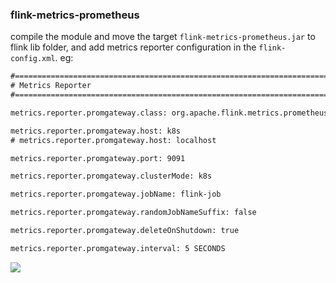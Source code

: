 ### flink-metrics-prometheus

compile the module and move the target `flink-metrics-prometheus.jar` to flink lib folder, and add metrics reporter configuration in the `flink-config.xml`. eg:

```xml
#==============================================================================
# Metrics Reporter
#==============================================================================

metrics.reporter.promgateway.class: org.apache.flink.metrics.prometheus.PrometheusPushGatewayReporter

metrics.reporter.promgateway.host: k8s
# metrics.reporter.promgateway.host: localhost

metrics.reporter.promgateway.port: 9091

metrics.reporter.promgateway.clusterMode: k8s

metrics.reporter.promgateway.jobName: flink-job

metrics.reporter.promgateway.randomJobNameSuffix: false

metrics.reporter.promgateway.deleteOnShutdown: true

metrics.reporter.promgateway.interval: 5 SECONDS

```

![](http://zhisheng-blog.oss-cn-hangzhou.aliyuncs.com/2022-05-08-074128.png)